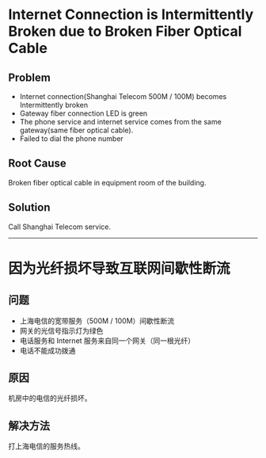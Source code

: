 # Internet Connection is Intermittently Broken due to Broken Fiber Optical Cable

## Problem
* Internet connection(Shanghai Telecom 500M / 100M) becomes Intermittently broken
* Gateway fiber connection LED is green
* The phone service and internet service comes from the same gateway(same fiber optical cable).
* Failed to dial the phone number

## Root Cause
Broken fiber optical cable in equipment room of the building.

## Solution
Call Shanghai Telecom service.

------------------

# 因为光纤损坏导致互联网间歇性断流

## 问题
* 上海电信的宽带服务（500M / 100M）间歇性断流
* 网关的光信号指示灯为绿色
* 电话服务和 Internet 服务来自同一个网关（同一根光纤）
* 电话不能成功拨通

## 原因
机房中的电信的光纤损坏。

## 解决方法
打上海电信的服务热线。
